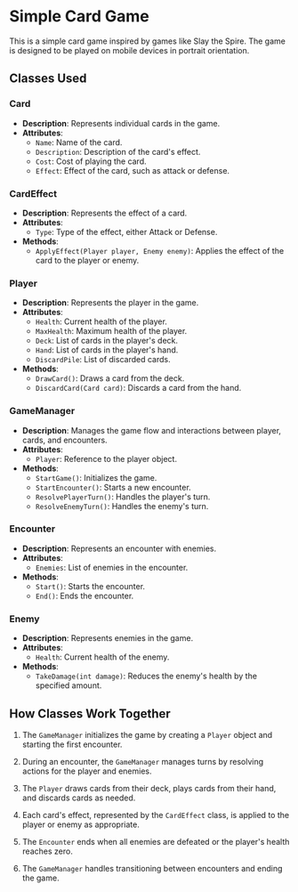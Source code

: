 # Simple Card Game

This is a simple card game inspired by games like Slay the Spire. The game is designed to be played on mobile devices in portrait orientation.

## Classes Used

### Card

- **Description**: Represents individual cards in the game.
- **Attributes**:
  - `Name`: Name of the card.
  - `Description`: Description of the card's effect.
  - `Cost`: Cost of playing the card.
  - `Effect`: Effect of the card, such as attack or defense.

### CardEffect

- **Description**: Represents the effect of a card.
- **Attributes**:
  - `Type`: Type of the effect, either Attack or Defense.
- **Methods**:
  - `ApplyEffect(Player player, Enemy enemy)`: Applies the effect of the card to the player or enemy.

### Player

- **Description**: Represents the player in the game.
- **Attributes**:
  - `Health`: Current health of the player.
  - `MaxHealth`: Maximum health of the player.
  - `Deck`: List of cards in the player's deck.
  - `Hand`: List of cards in the player's hand.
  - `DiscardPile`: List of discarded cards.
- **Methods**:
  - `DrawCard()`: Draws a card from the deck.
  - `DiscardCard(Card card)`: Discards a card from the hand.

### GameManager

- **Description**: Manages the game flow and interactions between player, cards, and encounters.
- **Attributes**:
  - `Player`: Reference to the player object.
- **Methods**:
  - `StartGame()`: Initializes the game.
  - `StartEncounter()`: Starts a new encounter.
  - `ResolvePlayerTurn()`: Handles the player's turn.
  - `ResolveEnemyTurn()`: Handles the enemy's turn.

### Encounter

- **Description**: Represents an encounter with enemies.
- **Attributes**:
  - `Enemies`: List of enemies in the encounter.
- **Methods**:
  - `Start()`: Starts the encounter.
  - `End()`: Ends the encounter.

### Enemy

- **Description**: Represents enemies in the game.
- **Attributes**:
  - `Health`: Current health of the enemy.
- **Methods**:
  - `TakeDamage(int damage)`: Reduces the enemy's health by the specified amount.

## How Classes Work Together

1. The `GameManager` initializes the game by creating a `Player` object and starting the first encounter.

2. During an encounter, the `GameManager` manages turns by resolving actions for the player and enemies.

3. The `Player` draws cards from their deck, plays cards from their hand, and discards cards as needed.

4. Each card's effect, represented by the `CardEffect` class, is applied to the player or enemy as appropriate.

5. The `Encounter` ends when all enemies are defeated or the player's health reaches zero.

6. The `GameManager` handles transitioning between encounters and ending the game.
